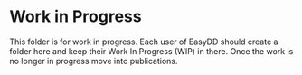 # Work in Progress

This folder is for work in progress. Each user of EasyDD should create a folder here and keep their Work In Progress (WIP) in there. Once the work is no longer in progress move into publications.
